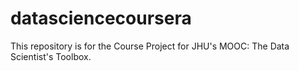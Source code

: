 datasciencecoursera
===================

This repository is for the Course Project for JHU's MOOC: The Data Scientist's Toolbox.
